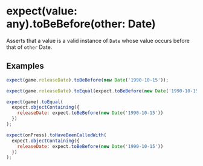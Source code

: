 # expect(value: any).toBeBefore(other: Date)

Asserts that a value is a valid instance of `Date` whose value occurs before that of `other` Date.

## Examples

```js
expect(game.releaseDate).toBeBefore(new Date('1990-10-15'));
```

```js
expect(game.releaseDate).toEqual(expect.toBeBefore(new Date('1990-10-15')));
```

```js
expect(game).toEqual(
  expect.objectContaining({
    releaseDate: expect.toBeBefore(new Date('1990-10-15'))
  })
);
```

```js
expect(onPress).toHaveBeenCalledWith(
  expect.objectContaining({
    releaseDate: expect.toBeBefore(new Date('1990-10-15'))
  })
);
```
